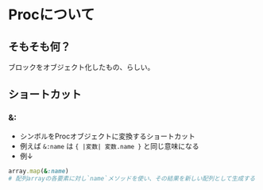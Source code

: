 # Procについて

## そもそも何？
ブロックをオブジェクト化したもの、らしい。

## ショートカット
### &:
- シンボルをProcオブジェクトに変換するショートカット
- 例えば `&:name` は `{ |変数| 変数.name }` と同じ意味になる
- 例↓
```rb
array.map(&:name)
# 配列arrayの各要素に対し`name`メソッドを使い、その結果を新しい配列として生成する
```